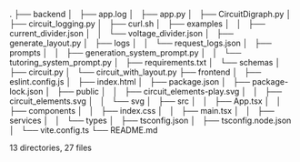 .
├── backend
│   ├── app.log
│   ├── app.py
│   ├── CircuitDigraph.py
│   ├── circuit_logging.py
│   ├── curl.sh
│   ├── examples
│   │   ├── current_divider.json
│   │   └── voltage_divider.json
│   ├── generate_layout.py
│   ├── logs
│   │   └── request_logs.json
│   ├── prompts
│   │   ├── generation_system_prompt.py
│   │   └── tutoring_system_prompt.py
│   ├── requirements.txt
│   └── schemas
│       ├── circuit.py
│       └── circuit_with_layout.py
├── frontend
│   ├── eslint.config.js
│   ├── index.html
│   ├── package.json
│   ├── package-lock.json
│   ├── public
│   │   ├── circuit_elements-play.svg
│   │   ├── circuit_elements.svg
│   │   └── svg
│   ├── src
│   │   ├── App.tsx
│   │   ├── components
│   │   ├── index.css
│   │   ├── main.tsx
│   │   ├── services
│   │   └── types
│   ├── tsconfig.json
│   ├── tsconfig.node.json
│   └── vite.config.ts
└── README.md

13 directories, 27 files
